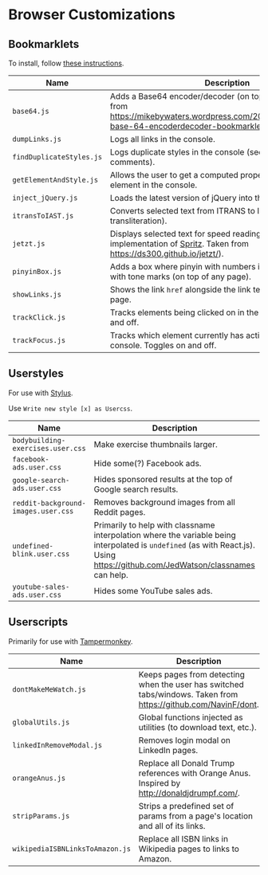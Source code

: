 # Browser Customizations

## Bookmarklets

To install, follow [these instructions](https://mreidsma.github.io/bookmarklets/installing.html).

Name | Description
--- | ---
`base64.js` | Adds a Base64 encoder/decoder (on top of any page). Taken from https://mikebywaters.wordpress.com/2012/07/17/javascript-base-64-encoderdecoder-bookmarklet-2/
`dumpLinks.js` | Logs all links in the console.
`findDuplicateStyles.js` | Logs duplicate styles in the console (see source for more comments).
`getElementAndStyle.js` | Allows the user to get a computed property for a given element in the console.
`inject_jQuery.js` | Loads the latest version of jQuery into the page.
`itransToIAST.js` | Converts selected text from ITRANS to IAST (Sanskrit transliteration).
`jetzt.js` | Displays selected text for speed reading (open-source implementation of [Spritz](http://spritzinc.com/). Taken from https://ds300.github.io/jetzt/).
`pinyinBox.js` | Adds a box where pinyin with numbers is converted to pinyin with tone marks (on top of any page).
`showLinks.js` | Shows the link `href` alongside the link text for every link on a page.
`trackClick.js` | Tracks elements being clicked on in the console. Toggles on and off.
`trackFocus.js` | Tracks which element currently has active focus in the console. Toggles on and off.

## Userstyles

For use with [Stylus](https://add0n.com/stylus.html).

Use `Write new style [x] as Usercss`.

Name | Description
--- | ---
`bodybuilding-exercises.user.css` | Make exercise thumbnails larger.
`facebook-ads.user.css` | Hide some(?) Facebook ads.
`google-search-ads.user.css` | Hides sponsored results at the top of Google search results.
`reddit-background-images.user.css` | Removes background images from all Reddit pages.
`undefined-blink.user.css` | Primarily to help with classname interpolation where the variable being interpolated is `undefined` (as with React.js). Using https://github.com/JedWatson/classnames can help.
`youtube-sales-ads.user.css` | Hides some YouTube sales ads.

## Userscripts

Primarily for use with [Tampermonkey](https://tampermonkey.net/).

Name | Description
--- | ---
`dontMakeMeWatch.js` | Keeps pages from detecting when the user has switched tabs/windows. Taken from https://github.com/NavinF/dont.
`globalUtils.js` | Global functions injected as utilities (to download text, etc.).
`linkedInRemoveModal.js` | Removes login modal on LinkedIn pages.
`orangeAnus.js` | Replace all Donald Trump references with Orange Anus. Inspired by http://donaldjdrumpf.com/.
`stripParams.js` | Strips a predefined set of params from a page's location and all of its links.
`wikipediaISBNLinksToAmazon.js` | Replace all ISBN links in Wikipedia pages to links to Amazon.
